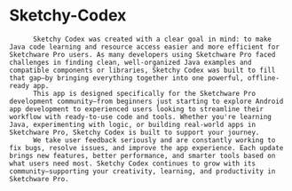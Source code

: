 # Sketchy-Codex
          Sketchy Codex was created with a clear goal in mind: to make Java code learning and resource access easier and more efficient for Sketchware Pro users. As many developers using Sketchware Pro faced challenges in finding clean, well-organized Java examples and compatible components or libraries, Sketchy Codex was built to fill that gap—by bringing everything together into one powerful, offline-ready app.
          This app is designed specifically for the Sketchware Pro development community—from beginners just starting to explore Android app development to experienced users looking to streamline their workflow with ready-to-use code and tools. Whether you're learning Java, experimenting with logic, or building real-world apps in Sketchware Pro, Sketchy Codex is built to support your journey.
          We take user feedback seriously and are constantly working to fix bugs, resolve issues, and improve the app experience. Each update brings new features, better performance, and smarter tools based on what users need most. Sketchy Codex continues to grow with its community—supporting your creativity, learning, and productivity in Sketchware Pro.
